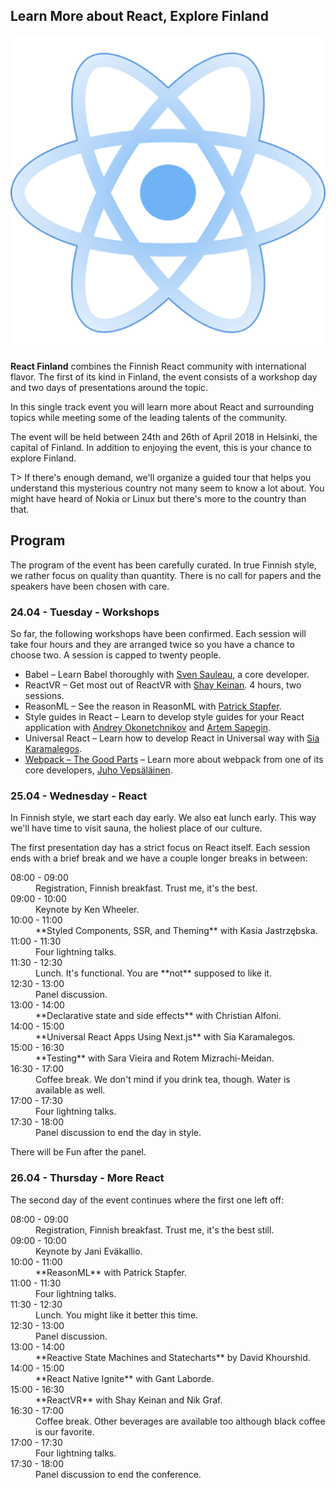 ## Learn More about React, Explore Finland

![React Finland logo|200|200|react-image](assets/img/logo.png)

**React Finland** combines the Finnish React community with international flavor. The first of its kind in Finland, the event consists of a workshop day and two days of presentations around the topic.

In this single track event you will learn more about React and surrounding topics while meeting some of the leading talents of the community.

The event will be held between 24th and 26th of April 2018 in Helsinki, the capital of Finland. In addition to enjoying the event, this is your chance to explore Finland.

T> If there's enough demand, we'll organize a guided tour that helps you understand this mysterious country not many seem to know a lot about. You might have heard of Nokia or Linux but there's more to the country than that.

## Program

The program of the event has been carefully curated. In true Finnish style, we rather focus on quality than quantity. There is no call for papers and the speakers have been chosen with care.

### 24.04 - Tuesday - Workshops

So far, the following workshops have been confirmed. Each session will take four hours and they are arranged twice so you have a chance to choose two. A session is capped to twenty people.

* Babel – Learn Babel thoroughly with [Sven Sauleau](https://github.com/xtuc), a core developer.
* ReactVR – Get most out of ReactVR with [Shay Keinan](https://github.com/crazypixel). 4 hours, two sessions.
* ReasonML – See the reason in ReasonML with [Patrick Stapfer](https://github.com/ryyppy).
* Style guides in React – Learn to develop style guides for your React application with [Andrey Okonetchnikov](https://github.com/okonet) and [Artem Sapegin](https://github.com/sapegin).
* Universal React – Learn how to develop React in Universal way with [Sia Karamalegos](https://github.com/siakaramalegos).
* [Webpack – The Good Parts](https://presentations.survivejs.com/webpack-the-good-parts/) – Learn more about webpack from one of its core developers, [Juho Vepsäläinen](https://github.com/bebraw).

### 25.04 - Wednesday - React

In Finnish style, we start each day early. We also eat lunch early. This way we'll have time to visit sauna, the holiest place of our culture.

The first presentation day has a strict focus on React itself. Each session ends with a brief break and we have a couple longer breaks in between:

<dl>
  <dt>08:00 - 09:00</dt>
  <dd>Registration, Finnish breakfast. Trust me, it's the best.</dd>

  <dt>09:00 - 10:00</dt>
  <dd>Keynote by Ken Wheeler.</dd>

  <dt>10:00 - 11:00</dt>
  <dd>**Styled Components, SSR, and Theming** with Kasia Jastrzębska.</dd>

  <dt>11:00 - 11:30</dt>
  <dd>Four lightning talks.</dd>

  <dt>11:30 - 12:30</dt>
  <dd>Lunch. It's functional. You are **not** supposed to like it.</dd>

  <dt>12:30 - 13:00</dt>
  <dd>Panel discussion.</dd>

  <dt>13:00 - 14:00</dt>
  <dd>**Declarative state and side effects** with Christian Alfoni.</dd>

  <dt>14:00 - 15:00</dt>
  <dd>**Universal React Apps Using Next.js** with Sia Karamalegos.</dd>

  <dt>15:00 - 16:30</dt>
  <dd>**Testing** with Sara Vieira and Rotem Mizrachi-Meidan.</dd>

  <dt>16:30 - 17:00</dt>
  <dd>Coffee break. We don't mind if you drink tea, though. Water is available as well.</dd>

  <dt>17:00 - 17:30</dt>
  <dd>Four lightning talks.</dd>

  <dt>17:30 - 18:00</dt>
  <dd>Panel discussion to end the day in style.</dd>
</dl>

There will be Fun after the panel.

### 26.04 - Thursday - More React

The second day of the event continues where the first one left off:

<dl>
  <dt>08:00 - 09:00</dt>
  <dd>Registration, Finnish breakfast. Trust me, it's the best still.</dd>

  <dt>09:00 - 10:00</dt>
  <dd>Keynote by Jani Eväkallio.</dd>

  <dt>10:00 - 11:00</dt>
  <dd>**ReasonML** with Patrick Stapfer.</dd>

  <dt>11:00 - 11:30</dt>
  <dd>Four lightning talks.</dd>

  <dt>11:30 - 12:30</dt>
  <dd>Lunch. You might like it better this time.</dd>

  <dt>12:30 - 13:00</dt>
  <dd>Panel discussion.</dd>

  <dt>13:00 - 14:00</dt>
  <dd>**Reactive State Machines and Statecharts** by David Khourshid.</dd>

  <dt>14:00 - 15:00</dt>
  <dd>**React Native Ignite** with Gant Laborde.</dd>

  <dt>15:00 - 16:30</dt>
  <dd>**ReactVR** with Shay Keinan and Nik Graf.</dd>

  <dt>16:30 - 17:00</dt>
  <dd>Coffee break. Other beverages are available too although black coffee is our favorite.</dd>

  <dt>17:00 - 17:30</dt>
  <dd>Four lightning talks.</dd>

  <dt>17:30 - 18:00</dt>
  <dd>Panel discussion to end the conference.</dd>
</dl>
